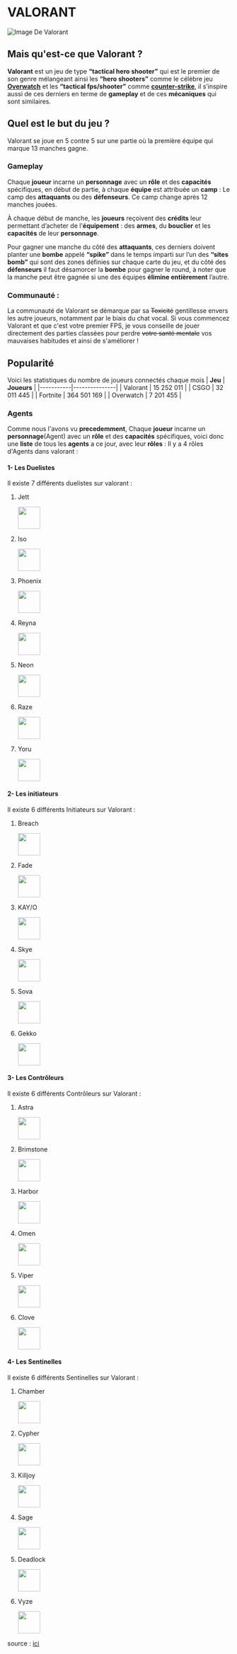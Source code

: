 # VALORANT 
![Image De Valorant](https://esports.thegamesmachine.it/wp-content/uploads/2021/11/valorant.jpg)

## Mais qu'est-ce que Valorant ?

**Valorant** est un jeu de type **“tactical hero shooter”** qui est le premier de son genre mélangeant ainsi les **“hero shooters”** comme le célèbre jeu [**Overwatch**](https://store.steampowered.com/app/2357570/Overwatch_2/) et les **“tactical fps/shooter”** comme [**counter-strike**](https://store.steampowered.com/app/10/CounterStrike/), il s’inspire aussi de ces derniers en terme de **gameplay** et de ces **mécaniques** qui sont similaires. 

## Quel est le but du jeu ?
Valorant se joue en 5 contre 5 sur une partie où la première équipe qui marque 13 manches gagne.

### Gameplay

Chaque **joueur** incarne un **personnage** avec un **rôle** et des **capacités** spécifiques, en début de partie, à chaque **équipe** est attribuée un **camp** : Le camp des **attaquants** ou des **défenseurs**. Ce camp change après 12 manches jouées.

À chaque début de manche, les **joueurs** reçoivent des **crédits** leur permettant d’acheter de l'**équipement** : des **armes**, du **bouclier** et les **capacités** de leur **personnage**.

Pour gagner une manche du côté des **attaquants**, ces derniers doivent planter une **bombe** appelé **“spike”** dans le temps imparti sur l’un des **“sites bomb”** qui sont des zones définies sur chaque carte du jeu, et du côté des **défenseurs** il faut désamorcer la **bombe** pour gagner le round, à noter que la manche peut être gagnée si une des équipes **élimine entièrement** l’autre.

### Communauté :
La communauté de Valorant se démarque par sa ~~Toxicité~~ gentillesse envers les autre joueurs, notamment par le biais du chat vocal.
Si vous commencez Valorant et que c'est votre premier FPS, je vous conseille de jouer directement des parties classées pour perdre ~~votre santé mentale~~ vos mauvaises habitudes et ainsi de s'améliorer !

## Popularité
Voici les statistiques du nombre de joueurs connectés chaque mois
| **Jeu**   | **Joueurs**   | 
|-----------|---------------| 
| Valorant  |  15 252 011   | 
| CSGO      |  32 011 445   | 
| Fortnite  | 364 501 169   | 
| Overwatch |   7 201 455   |

### Agents 
Comme nous l'avons vu **precedemment**, Chaque **joueur** incarne un **personnage**(Agent) avec un **rôle** et des **capacités** spécifiques, voici donc une **liste** de tous les **agents** a ce jour, avec leur **rôles** :
Il y a 4 rôles d'Agents dans valorant : 
#### 1- Les Duelistes
Il existe 7 différents duelistes sur valorant :

 1. Jett

    <img src="https://static.wikia.nocookie.net/valorant/images/3/35/Jett_icon.png/revision/latest?cb=20220316150455&path-prefix=id" height="50" /> 
    
 2. Iso

    <img src="https://cdn3.emoji.gg/emojis/3655-valorant-iso-icon.png" height="50" /> 
    
 3. Phoenix

    <img src="https://static.wikia.nocookie.net/valorant/images/1/14/Phoenix_icon.png/revision/latest?cb=20220316150508&path-prefix=id" height="50" /> 
  
 4. Reyna

    <img src="https://i.pinimg.com/474x/32/7e/b7/327eb724f0b93597baa9a73d80e95ac3.jpg" height="50" /> 

 5. Neon

    <img src="https://static.wikia.nocookie.net/valorant/images/d/d0/Neon_icon.png/revision/latest/smart/width/250/height/250?cb=20230523180744" height="50" /> 

 6. Raze

    <img src="https://static.wikia.nocookie.net/valorant/images/9/9c/Raze_icon.png/revision/latest/smart/width/250/height/250?cb=20230523180834" height="50" /> 

 7. Yoru

    <img src="https://preview.redd.it/v7ce9f0xa5e81.png?width=256&format=png&auto=webp&s=3813219733b0ea278c0ef85f3588face949ef70b" height="50" /> 




#### 2- Les initiateurs
Il existe 6 différents Initiateurs sur Valorant :

1. Breach

    <img src="https://encrypted-tbn0.gstatic.com/images?q=tbn:ANd9GcQwRRFsIIR6g1Zum0s_nYPJlzgDvmoIu5N2yA&s" height="50" /> 

2. Fade

    <img src="https://static.wikia.nocookie.net/valorant/images/a/a6/Fade_icon.png/revision/latest/smart/width/250/height/250?cb=20230523161332" height="50" /> 

3. KAY/O

    <img src="https://static.valorantstats.xyz/agent-headshots/kayo-headshot.png" height="50" /> 

4. Skye

    <img src="https://static.wikia.nocookie.net/valorant/images/3/33/Skye_icon.png/revision/latest?cb=20220314034034&path-prefix=id" height="50" /> 

5. Sova

    <img src="https://static.wikia.nocookie.net/valorant/images/4/49/Sova_icon.png/revision/latest/smart/width/250/height/250?cb=20230523180933" height="50" /> 

6. Gekko

    <img src="https://static.wikia.nocookie.net/valorant/images/6/66/Gekko_icon.png/revision/latest/smart/width/250/height/250?cb=20230523180641" height="50" /> 

#### 3- Les Contrôleurs
Il existe 6 différents Contrôleurs sur Valorant :

1. Astra

    <img src="https://static.valorantstats.xyz/agent-headshots/astra-headshot.png" height="50" /> 

2. Brimstone

    <img src="https://titles.trackercdn.com/valorant-api/agents/9f0d8ba9-4140-b941-57d3-a7ad57c6b417/displayicon.png" height="50" /> 

3. Harbor

    <img src="https://pbs.twimg.com/media/Fv9wHYqWAAsMihM.jpg" height="50" /> 

4. Omen

    <img src="https://static.wikia.nocookie.net/valorant/images/b/b0/Omen_icon.png/revision/latest/smart/width/250/height/250?cb=20230523180801" height="50" /> 

5. Viper

    <img src="https://static.wikia.nocookie.net/valorant/images/5/5f/Viper_icon.png/revision/latest/smart/width/250/height/250?cb=20230523180950" height="50" /> 

6. Clove

    <img src="https://pbs.twimg.com/media/GJd3uLZXoAAovBW.png" height="50" /> 

#### 4- Les Sentinelles
Il existe 6 différents Sentinelles sur Valorant :

1. Chamber

    <img src="https://pbs.twimg.com/media/Fv-F8sJX0AIlLPf.png" height="50" /> 

2. Cypher

    <img src="https://cdn3.emoji.gg/emojis/1736-valorant-cypher-icon.png" height="50" /> 

3. Killjoy

    <img src="https://cdn3.emoji.gg/emojis/6377-valorant-killjoy-icon.png" height="50" /> 

4. Sage

    <img src="https://static.wikia.nocookie.net/valorant/images/7/74/Sage_icon.png/revision/latest?cb=20220316150523&path-prefix=id" height="50" /> 

5. Deadlock

    <img src="https://static.wikia.nocookie.net/valorant/images/e/eb/Deadlock_icon.png/revision/latest/smart/width/250/height/250?cb=20230627132804" height="50" /> 

6. Vyze

    <img src="https://static.wikia.nocookie.net/valorant/images/2/21/Vyse_icon.png/revision/latest/smart/width/250/height/250?cb=20240827165928" height="50" /> 



source : [ici](https://kumundra.com/combien-de-joueurs-actifs-compte-valorant/ "Source des statitiques")
